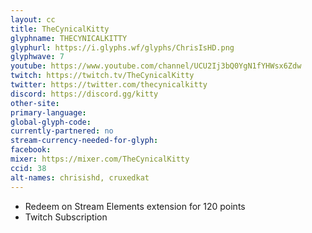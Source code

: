```yaml
---
layout: cc
title: TheCynicalKitty
glyphname: THECYNICALKITTY
glyphurl: https://i.glyphs.wf/glyphs/ChrisIsHD.png
glyphwave: 7
youtube: https://www.youtube.com/channel/UCU2Ij3bQ0YgN1fYHWsx6Zdw
twitch: https://twitch.tv/TheCynicalKitty
twitter: https://twitter.com/thecynicalkitty
discord: https://discord.gg/kitty
other-site: 
primary-language: 
global-glyph-code: 
currently-partnered: no
stream-currency-needed-for-glyph: 
facebook: 
mixer: https://mixer.com/TheCynicalKitty
ccid: 38
alt-names: chrisishd, cruxedkat
---
```

* Redeem on Stream Elements extension for 120 points
* Twitch Subscription
